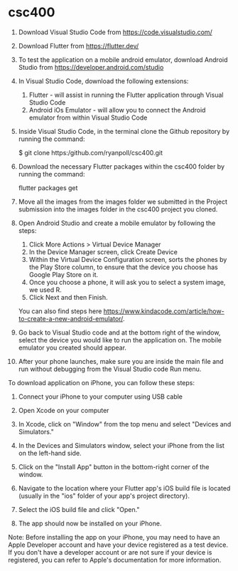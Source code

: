 # csc400

1) Download Visual Studio Code from https://code.visualstudio.com/

2) Download Flutter from https://flutter.dev/

3) To test the application on a mobile android emulator, download Android Studio from https://developer.android.com/studio

4) In Visual Studio Code, download the following extensions:
	1) Flutter - will assist in running the Flutter application through Visual Studio Code
	2) Android iOs Emulator - will allow you to connect the Android emulator from within Visual Studio Code

5) Inside Visual Studio Code, in the terminal clone the Github repository by running the command:

	$ git clone https:/github.com/ryanpoll/csc400.git

6) Download the necessary Flutter packages within the csc400 folder by running the command:

	flutter packages get
  
7) Move all the images from the images folder we submitted in the Project submission into the images folder in the csc400 project you cloned.

8) Open Android Studio and create a mobile emulator by following the steps:
	1) Click More Actions > Virtual Device Manager
	2) In the Device Manager screen, click Create Device
	3) Within the Virtual Device Configuration screen, sorts the phones by the Play Store column, to ensure that the device you choose has Google Play Store on it.
	4) Once you choose a phone, it will ask you to select a system image, we used R.
	5) Click Next and then Finish.
	
	You can also find steps here https://www.kindacode.com/article/how-to-create-a-new-android-emulator/.

9) Go back to Visual Studio code and at the bottom right of the window, select the device you would like to run the application on. The mobile emulator you created should appear.

10) After your phone launches, make sure you are inside the main file and run without debugging from the Visual Studio code Run menu.


	


To download application on iPhone, you can follow these steps:

1) Connect your iPhone to your computer using USB cable

2) Open Xcode on your computer

3) In Xcode, click on "Window" from the top menu and select "Devices and Simulators." 

4) In the Devices and Simulators window, select your iPhone from the list on the left-hand side.

5) Click on the "Install App" button in the bottom-right corner of the window.

6) Navigate to the location where your Flutter app's iOS build file is located (usually in the "ios" folder of your app's project directory).

7) Select the iOS build file and click "Open."

8) The app should now be installed on your iPhone.

Note: Before installing the app on your iPhone, you may need to have an Apple Developer account and have your device registered as a test device. If you don't have a developer account or are not sure if your device is registered, you can refer to Apple's documentation for more information.




 
